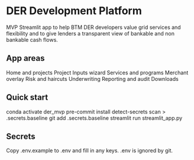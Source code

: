 ﻿# DER Development Platform

MVP Streamlit app to help BTM DER developers value grid services and flexibility and to give lenders a transparent view of bankable and non bankable cash flows.

## App areas
Home and projects
Project Inputs wizard
Services and programs
Merchant overlay
Risk and haircuts
Underwriting
Reporting and audit
Downloads

## Quick start

conda activate der_mvp
pre-commit install
detect-secrets scan > .secrets.baseline
git add .secrets.baseline
streamlit run streamlit_app.py

## Secrets
Copy .env.example to .env and fill in any keys. .env is ignored by git.
